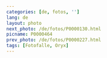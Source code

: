 ```yaml
---
categories: [de, fotos, '']
lang: de
layout: photo
next_photo: /de/fotos/P0000130.html
picname: P0000464
prev_photo: /de/fotos/P0000227.html
tags: [Fotofalle, Oryx]
---
```

